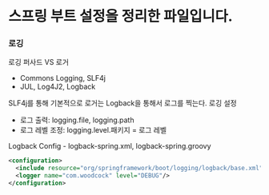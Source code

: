 # 스프링 부트 설정을 정리한 파일입니다.
### 로깅
로깅 퍼사드 VS 로거
- Commons Logging, SLF4j
- JUL, Log4J2, Logback

SLF4j를 통해 기본적으로 로거는 Logback을 통해서 로그를 찍는다.
로깅 설정
- 로그 출력: logging.file, logging.path
- 로그 레벨 조정: logging.level.패키지 = 로그 레벨

Logback Config - logback-spring.xml, logback-spring.groovy

``` xml
<configuration>
  <include resource="org/springframework/boot/logging/logback/base.xml"/>
  <logger name="com.woodcock" level="DEBUG"/>
</configuration>
```